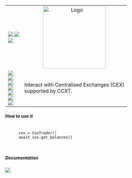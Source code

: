 <br>
  <table style="border: 1px solid transparent">
    <tr>
      <td>
  <a href="http://talky.readthedocs.io"><img src="https://img.shields.io/badge/Wiki-%23000000.svg?style=for-the-badge&logo=wikipedia&logoColor=white"></a>
  <a href="https://github.com/mraniki/tt/"><img src="https://img.shields.io/badge/github-%23000000.svg?style=for-the-badge&logo=github&logoColor=white"></a><br>
  <a href="https://hub.docker.com/r/mraniki/tt"><img src="https://img.shields.io/docker/pulls/mraniki/tt?style=for-the-badge"></a>
  <br>
      </td>
      <td align="center"><img width="200" alt="Logo" src="https://github.com/mraniki/cefi/blob/main/docs/_static/logo-full.png"></td>
    </tr>
    <tr>
      <td>
        <a href="https://pypi.org/project/cefi/"><img src="https://img.shields.io/pypi/v/cefi?style=for-the-badge&logo=PyPI&logoColor=white"></a><br>
        <a href="https://pypi.org/project/cefi/"><img src="https://img.shields.io/pypi/dm/cefi?style=for-the-badge&logo=PyPI&logoColor=white&label=pypi&labelColor=grey"></a><br>
        <a href="https://github.com/mraniki/cefi/"><img src="https://img.shields.io/github/actions/workflow/status/mraniki/cefi/%F0%9F%91%B7Flow.yml?style=for-the-badge&logo=GitHub&logoColor=white"></a><br>
    <a href="https://talky.readthedocs.io/"><img src="https://readthedocs.org/projects/cex/badge/?version=latest&style=for-the-badge"></a><br>
    <a href="https://codebeat.co/projects/github-com-mraniki-cefi-main"><img src="https://codebeat.co/badges/6aecf822-ea11-499c-80d9-37cd3f35b923"/></a><br>
    <a href="https://app.codacy.com/gh/mraniki/cefi/dashboard"><img src="https://app.codacy.com/project/badge/Grade/2e375e4df911416980496bfd568f0d76"/></a><br>
    <a href="https://codecov.io/gh/mraniki/cefi"> <img src="https://codecov.io/gh/mraniki/cefi/branch/main/graph/badge.svg?token=BTIoKrcXNq"/></a><br>
      </td>
      <td align="left"> 
        Interact with Centralised Exchanges (CEX)<br>
        supported by CCXT.
      </td>
    </tr>
  </table>

  <h5>How to use it</h5>
  <pre>
  <code>
      cex = CexTrader()
      await cex.get_balances()
  </code>
  </pre>
  <h5>Documentation</h5>
  <a href="https://talky.readthedocs.io/projects/cefi/en/latest/"><img src="https://img.shields.io/badge/Documentation-000000?style=for-the-badge&logo=readthedocs&logoColor=white"></a><br>
